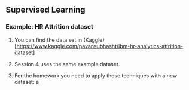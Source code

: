 ## Supervised Learning 

### Example: HR Attrition dataset

1. You can find the data set in (Kaggle)[https://www.kaggle.com/pavansubhasht/ibm-hr-analytics-attrition-dataset]

2. Session 4 uses the same example dataset.

3. For the homework you need to apply these techniques with a new dataset: a 